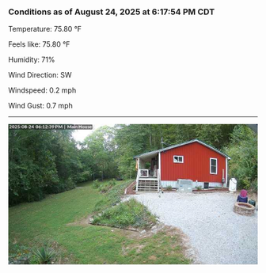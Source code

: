 ### Conditions as of August 24, 2025 at 6:17:54 PM CDT 

Temperature: 75.80 &deg;F

Feels like: 75.80 &deg;F

Humidity: 71%

Wind Direction: SW

Windspeed: 0.2 mph

Wind Gust: 0.7 mph

---

<img src="./images/latest.jpeg"/>

